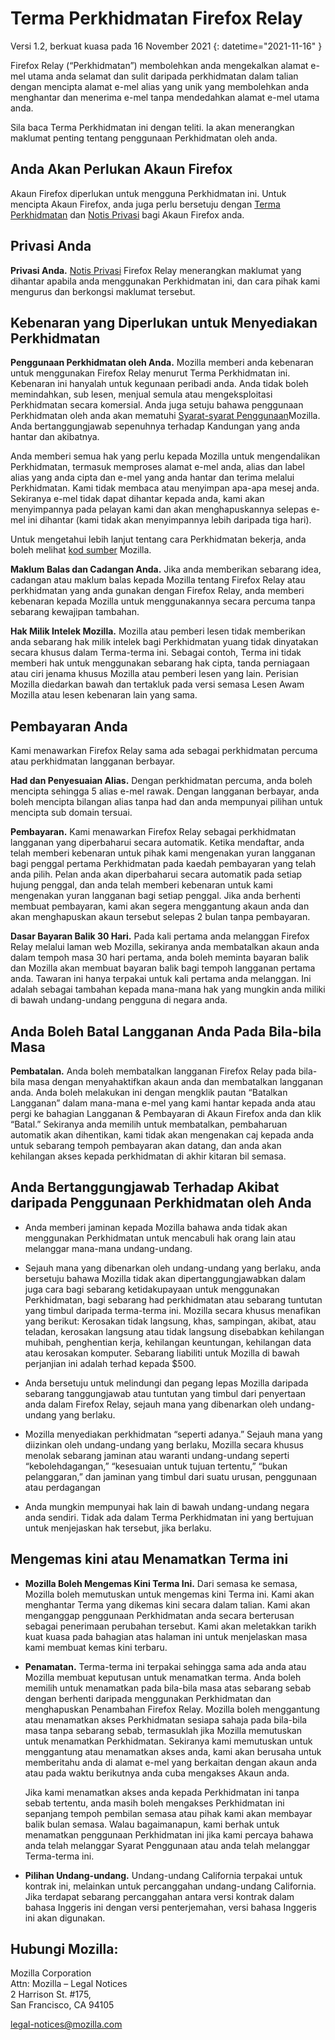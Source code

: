 # Terma Perkhidmatan Firefox Relay

Versi 1.2, berkuat kuasa pada 16 November 2021
{: datetime="2021-11-16" }

Firefox Relay (“Perkhidmatan”) membolehkan anda mengekalkan alamat e-mel utama anda selamat dan sulit daripada perkhidmatan dalam talian dengan mencipta alamat e-mel alias yang unik yang membolehkan anda menghantar dan menerima e-mel tanpa mendedahkan alamat e-mel utama anda.

Sila baca Terma Perkhidmatan ini dengan teliti. Ia akan menerangkan maklumat penting tentang penggunaan Perkhidmatan oleh anda.

## Anda Akan Perlukan Akaun Firefox

Akaun Firefox diperlukan untuk mengguna Perkhidmatan ini. Untuk mencipta Akaun Firefox, anda juga perlu bersetuju dengan [Terma Perkhidmatan](https://www.mozilla.org/about/legal/terms/services/) dan [Notis Privasi](https://www.mozilla.org/privacy/firefox/) bagi Akaun Firefox anda.

## Privasi Anda

__Privasi Anda.__ [Notis Privasi](https://www.mozilla.org/privacy/firefox-relay/) Firefox Relay menerangkan maklumat yang dihantar apabila anda menggunakan Perkhidmatan ini, dan cara pihak kami mengurus dan berkongsi maklumat tersebut.

## Kebenaran yang Diperlukan untuk Menyediakan Perkhidmatan

__Penggunaan Perkhidmatan oleh Anda.__ Mozilla memberi anda kebenaran untuk menggunakan Firefox Relay menurut Terma Perkhidmatan ini. Kebenaran ini hanyalah untuk kegunaan peribadi anda. Anda tidak boleh memindahkan, sub lesen, menjual semula atau mengeksploitasi Perkhidmatan secara komersial. Anda juga setuju bahawa penggunaan Perkhidmatan oleh anda akan mematuhi [Syarat-syarat Penggunaan](https://www.mozilla.org/about/legal/acceptable-use/)Mozilla. Anda bertanggungjawab sepenuhnya terhadap Kandungan yang anda hantar dan akibatnya.

Anda memberi semua hak yang perlu kepada Mozilla untuk mengendalikan Perkhidmatan, termasuk memproses alamat e-mel anda, alias dan label alias yang anda cipta dan e-mel yang anda hantar dan terima melalui Perkhidmatan. Kami tidak membaca atau menyimpan apa-apa mesej anda. Sekiranya e-mel tidak dapat dihantar kepada anda, kami akan menyimpannya pada pelayan kami dan akan menghapuskannya selepas e-mel ini dihantar (kami tidak akan menyimpannya lebih daripada tiga hari).

Untuk mengetahui lebih lanjut tentang cara Perkhidmatan bekerja, anda boleh melihat [kod sumber](https://github.com/mozilla/fx-private-relay) Mozilla.

__Maklum Balas dan Cadangan Anda.__ Jika anda memberikan sebarang idea, cadangan atau maklum balas kepada Mozilla tentang Firefox Relay atau perkhidmatan yang anda gunakan dengan Firefox Relay, anda memberi kebenaran kepada Mozilla untuk menggunakannya secara percuma tanpa sebarang kewajipan tambahan.

__Hak Milik Intelek Mozilla.__ Mozilla atau pemberi lesen tidak memberikan anda sebarang hak milik intelek bagi Perkhidmatan yuang tidak dinyatakan secara khusus dalam Terma-terma ini. Sebagai contoh, Terma ini tidak memberi hak untuk menggunakan sebarang hak cipta, tanda perniagaan atau ciri jenama khusus Mozilla atau pemberi lesen yang lain. Perisian Mozilla diedarkan bawah dan tertakluk pada versi semasa Lesen Awam Mozilla atau lesen kebenaran lain yang sama.

## Pembayaran Anda

Kami menawarkan Firefox Relay sama ada sebagai perkhidmatan percuma atau perkhidmatan langganan berbayar.

__Had dan Penyesuaian Alias.__ Dengan perkhidmatan percuma, anda boleh mencipta sehingga 5 alias e-mel rawak. Dengan langganan berbayar, anda boleh mencipta bilangan alias tanpa had dan anda mempunyai pilihan untuk mencipta sub domain tersuai.

__Pembayaran.__ Kami menawarkan Firefox Relay sebagai perkhidmatan langganan yang diperbaharui secara automatik. Ketika mendaftar, anda telah memberi kebenaran untuk pihak kami mengenakan yuran langganan bagi penggal pertama Perkhidmatan pada kaedah pembayaran yang telah anda pilih. Pelan anda akan diperbaharui secara automatik pada setiap hujung penggal, dan anda telah memberi kebenaran untuk kami mengenakan yuran langganan bagi setiap penggal. Jika anda berhenti membuat pembayaran, kami akan segera menggantung akaun anda dan akan menghapuskan akaun tersebut selepas 2 bulan tanpa pembayaran.

__Dasar Bayaran Balik 30 Hari.__ Pada kali pertama anda melanggan Firefox Relay melalui laman web Mozilla, sekiranya anda membatalkan akaun anda dalam tempoh masa 30 hari pertama, anda boleh meminta bayaran balik dan Mozilla akan membuat bayaran balik bagi tempoh langganan pertama anda. Tawaran ini hanya terpakai untuk kali pertama anda melanggan. Ini adalah sebagai tambahan kepada mana-mana hak yang mungkin anda miliki di bawah undang-undang pengguna di negara anda.

## Anda Boleh Batal Langganan Anda Pada Bila-bila Masa

__Pembatalan.__ Anda boleh membatalkan langganan Firefox Relay pada bila-bila masa dengan menyahaktifkan akaun anda dan membatalkan langganan anda. Anda boleh melakukan ini dengan mengklik pautan “Batalkan Langganan” dalam mana-mana e-mel yang kami hantar kepada anda atau pergi ke bahagian Langganan & Pembayaran di Akaun Firefox anda dan klik “Batal.” Sekiranya anda memilih untuk membatalkan, pembaharuan automatik akan dihentikan, kami tidak akan mengenakan caj kepada anda untuk sebarang tempoh pembayaran akan datang, dan anda akan kehilangan akses kepada perkhidmatan di akhir kitaran bil semasa.

## Anda Bertanggungjawab Terhadap Akibat daripada Penggunaan Perkhidmatan oleh Anda

* Anda memberi jaminan kepada Mozilla bahawa anda tidak akan menggunakan Perkhidmatan untuk mencabuli hak orang lain atau melanggar mana-mana undang-undang.

* Sejauh mana yang dibenarkan oleh undang-undang yang berlaku, anda bersetuju bahawa Mozilla tidak akan dipertanggungjawabkan dalam juga cara bagi sebarang ketidakupayaan untuk menggunakan Perkhidmatan, bagi sebarang had perkhidmatan atau sebarang tuntutan yang timbul daripada terma-terma ini. Mozilla secara khusus menafikan yang berikut: Kerosakan tidak langsung, khas, sampingan, akibat, atau teladan, kerosakan langsung atau tidak langsung disebabkan kehilangan muhibah, penghentian kerja, kehilangan keuntungan, kehilangan data atau kerosakan komputer. Sebarang liabiliti untuk Mozilla di bawah perjanjian ini adalah terhad kepada $500.

* Anda bersetuju untuk melindungi dan pegang lepas Mozilla daripada sebarang tanggungjawab atau tuntutan yang timbul dari penyertaan anda dalam Firefox Relay, sejauh mana yang dibenarkan oleh undang-undang yang berlaku.

* Mozilla menyediakan perkhidmatan “seperti adanya.” Sejauh mana yang diizinkan oleh undang-undang yang berlaku, Mozilla secara khusus menolak sebarang jaminan atau waranti undang-undang seperti “kebolehdagangan,” “kesesuaian untuk tujuan tertentu,” “bukan pelanggaran,” dan jaminan yang timbul dari suatu urusan, penggunaan atau perdagangan

* Anda mungkin mempunyai hak lain di bawah undang-undang negara anda sendiri. Tidak ada dalam Terma Perkhidmatan ini yang bertujuan untuk menjejaskan hak tersebut, jika berlaku.

## Mengemas kini atau Menamatkan Terma ini

* __Mozilla Boleh Mengemas Kini Terma Ini.__ Dari semasa ke semasa, Mozilla boleh memutuskan untuk mengemas kini Terma ini. Kami akan menghantar Terma yang dikemas kini secara dalam talian. Kami akan menganggap penggunaan Perkhidmatan anda secara berterusan sebagai penerimaan perubahan tersebut. Kami akan meletakkan tarikh kuat kuasa pada bahagian atas halaman ini untuk menjelaskan masa kami membuat kemas kini terbaru.

* __Penamatan.__ Terma-terma ini terpakai sehingga sama ada anda atau Mozilla membuat keputusan untuk menamatkan terma. Anda boleh memilih untuk menamatkan pada bila-bila masa atas sebarang sebab dengan berhenti daripada menggunakan Perkhidmatan dan menghapuskan Penambahan Firefox Relay. Mozilla boleh menggantung atau menamatkan akses Perkhidmatan sesiapa sahaja pada bila-bila masa tanpa sebarang sebab, termasuklah jika Mozilla memutuskan untuk menamatkan Perkhidmatan. Sekiranya kami memutuskan untuk menggantung atau menamatkan akses anda, kami akan berusaha untuk memberitahu anda di alamat e-mel yang berkaitan dengan akaun anda atau pada waktu berikutnya anda cuba mengakses Akaun anda.

  Jika kami menamatkan akses anda kepada Perkhidmatan ini tanpa sebab tertentu, anda masih boleh mengakses Perkhidmatan ini sepanjang tempoh pembilan semasa atau pihak kami akan membayar balik bulan semasa. Walau bagaimanapun, kami berhak untuk menamatkan penggunaan Perkhidmatan ini jika kami percaya bahawa anda telah melanggar Syarat Penggunaan atau anda telah melanggar Terma-terma ini.

* __Pilihan Undang-undang.__ Undang-undang California terpakai untuk kontrak ini, melainkan untuk percanggahan undang-undang California. Jika terdapat sebarang percanggahan antara versi kontrak dalam bahasa Inggeris ini dengan versi penterjemahan, versi bahasa Inggeris ini akan digunakan.


## Hubungi Mozilla:

Mozilla Corporation  
Attn: Mozilla – Legal Notices  
2 Harrison St. #175,  
San Francisco, CA 94105  

legal-notices@mozilla.com
